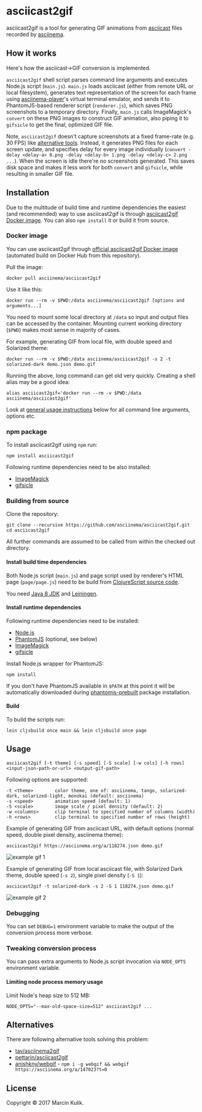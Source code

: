 # asciicast2gif

asciicast2gif is a tool for generating GIF animations from
[asciicast](https://github.com/asciinema/asciinema/blob/master/doc/asciicast-v1.md) files
recorded by [asciinema](https://github.com/asciinema/asciinema).

## How it works

Here's how the asciicast->GIF conversion is implemented.

`asciicast2gif` shell script parses command line arguments and executes Node.js script
(`main.js`). `main.js` loads asciicast (either from remote URL or local
filesystem), generates text representation of the screen for each frame
using [asciinema-player](https://github.com/asciinema/asciinema-player)'s
virtual terminal emulator, and sends it to PhantomJS-based renderer script
(`renderer.js`), which saves PNG screenshots to a temporary directory. Finally,
`main.js` calls ImageMagick's `convert` on these PNG images to construct GIF
animation, also piping it to `gifsicle` to get the final, optimized GIF file.

Note, `asciicast2gif` doesn't capture screenshots at a fixed frame-rate (e.g. 30 FPS)
like [alternative tools](#alternatives). Instead, it generates PNG files for
each screen update, and specifies delay for every image individually (`convert
-delay <delay-a> 0.png -delay <delay-b> 1.png -delay <delay-c> 2.png ...`). When
the screen is idle there're no screenshots generated. This saves disk space and
makes it less work for both `convert` and `gifsicle`, while resulting in smaller
GIF file.

## Installation

Due to the multitude of build time and runtime dependencies the easiest (and
recommended) way to use asciicast2gif is through [asciicast2gif Docker
image](#docker-image). You can also `npm install` it or build it from source.

### Docker image

You can use asciicast2gif through [official asciicast2gif Docker
image](https://hub.docker.com/r/asciinema/asciicast2gif/) (automated build on
Docker Hub from this repository).

Pull the image:

    docker pull asciinema/asciicast2gif

Use it like this:

    docker run --rm -v $PWD:/data asciinema/asciicast2gif [options and arguments...]

You need to mount some local directory at `/data` so input and output files can
be accessed by the container. Mounting current working directory (`$PWD`) makes
most sense in majority of cases.

For example, generating GIF from local file, with double speed and Solarized
theme:

    docker run --rm -v $PWD:/data asciinema/asciicast2gif -s 2 -t solarized-dark demo.json demo.gif

Running the above, long command can get old very quickly. Creating a shell alias
may be a good idea:

    alias asciicast2gif='docker run --rm -v $PWD:/data asciinema/asciicast2gif'

Look at [general usage instructions](#usage) below for all command line
arguments, options etc.

### npm package

To install asciicast2gif using `npm` run:

    npm install asciicast2gif

Following runtime dependencies need to be also installed:

- [ImageMagick](http://www.imagemagick.org/)
- [gifsicle](https://www.lcdf.org/gifsicle/)

### Building from source

Clone the repository:

    git clone --recursive https://github.com/asciinema/asciicast2gif.git
    cd asciicast2gif

All further commands are assumed to be called from within the checked out
directory.

#### Install build time dependencies

Both Node.js script (`main.js`) and page script used by renderer's HTML page
(`page/page.js`) need to be build from
[ClojureScript source code](https://github.com/asciinema/asciicast2gif/tree/master/src/asciinema/gif).

You need
[Java 8 JDK](http://www.oracle.com/technetwork/java/javase/downloads/index.html)
and [Leiningen](https://leiningen.org/#install).

#### Install runtime dependencies

Following runtime dependencies need to be installed:

- [Node.js](https://nodejs.org/en/)
- [PhantomJS](http://phantomjs.org/) (optional, see below)
- [ImageMagick](http://www.imagemagick.org/)
- [gifsicle](https://www.lcdf.org/gifsicle/)

Install Node.js wrapper for PhantomJS:

    npm install

If you don't have PhantomJS available in `$PATH` at this point it will be
automatically downloaded during
[phantomjs-prebuilt](https://www.npmjs.com/package/phantomjs-prebuilt)
package installation.

#### Build

To build the scripts run:

    lein cljsbuild once main && lein cljsbuild once page 

## Usage

    asciicast2gif [-t theme] [-s speed] [-S scale] [-w cols] [-h rows] <input-json-path-or-url> <output-gif-path>

Following options are supported:

    -t <theme>        color theme, one of: asciinema, tango, solarized-dark, solarized-light, monokai (default: asciinema)
    -s <speed>        animation speed (default: 1)
    -S <scale>        image scale / pixel density (default: 2)
    -w <columns>      clip terminal to specified number of columns (width)
    -h <rows>         clip terminal to specified number of rows (height)

Example of generating GIF from asciicast URL, with default options (normal
speed, double pixel density, asciinema theme):

    asciicast2gif https://asciinema.org/a/118274.json demo.gif

![example gif 1](https://s3.eu-central-1.amazonaws.com/sickill/github/asciicast2gif/demo-1.gif)

Example of generating GIF from local asciicast file, with Solarized Dark theme,
double speed (`-s 2`), single pixel density (`-S 1`):

    asciicast2gif -t solarized-dark -s 2 -S 1 118274.json demo.gif

![example gif 2](https://s3.eu-central-1.amazonaws.com/sickill/github/asciicast2gif/demo-2.gif)

### Debugging

You can set `DEBUG=1` environment variable to make the output of the conversion
process more verbose.

### Tweaking conversion process

You can pass extra arguments to Node.js script invocation via `NODE_OPTS`
environment variable.

#### Limiting node process memory usage

Limit Node's heap size to 512 MB:

    NODE_OPTS="--max-old-space-size=512" asciicast2gif ...

## Alternatives

There are following alternative tools solving this problem:

- [tav/asciinema2gif](https://github.com/tav/asciinema2gif)
- [pettarin/asciicast2gif](https://github.com/pettarin/asciicast2gif)
- [anishkny/webgif](https://github.com/anishkny/webgif) - `npm i -g webgif && webgif https://asciinema.org/a/147023?t=0`

## License

Copyright &copy; 2017 Marcin Kulik.

